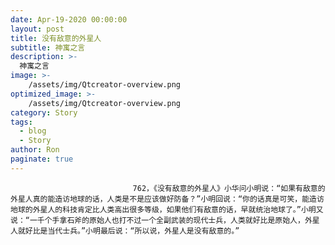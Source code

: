 ```yaml
---
date: Apr-19-2020 00:00:00
layout: post
title: 没有敌意的外星人
subtitle: 神寓之言
description: >-
  神寓之言
image: >-
    /assets/img/Qtcreator-overview.png
optimized_image: >-
    /assets/img/Qtcreator-overview.png
category: Story
tags:
  - blog
  - Story
author: Ron
paginate: true
---
```


							　　762，《没有敌意的外星人》小华问小明说：“如果有敌意的外星人真的能造访地球的话，人类是不是应该做好防备？”小明回说：“你的话真是可笑，能造访地球的外星人的科技肯定比人类高出很多等级，如果他们有敌意的话，早就统治地球了。”小明又说：“一千个手拿石斧的原始人也打不过一个全副武装的现代士兵，人类就好比是原始人，外星人就好比是当代士兵。”小明最后说：“所以说，外星人是没有敌意的。”
							
							
						